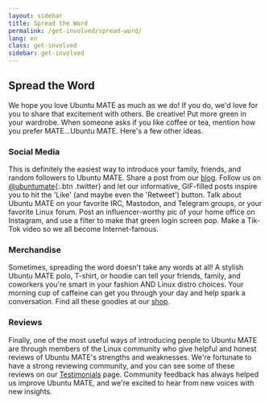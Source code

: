 ```yaml
---
layout: sidebar
title: Spread the Word
permalink: /get-involved/spread-word/
lang: en
class: get-involved
sidebar: get-involved
---
```


## Spread the Word

We hope you love Ubuntu MATE as much as we do! If you do, we'd love for you to share that excitement with others. Be creative! Put more green in your wardrobe. When someone asks if you like coffee or tea, mention how you prefer MATE...Ubuntu MATE. Here's a few other ideas.

### Social Media

This is definitely the easiest way to introduce your family, friends, and random followers to Ubuntu MATE. Share a post from our [blog](/blog/). Follow us on [@ubuntumate](https://twitter.com/ubuntu_mate){:.btn .twitter} and let our informative, GIF-filled posts inspire you to hit the 'Like' (and maybe even the 'Retweet') button. Talk about Ubuntu MATE on your favorite IRC, Mastodon, and Telegram groups, or your favorite Linux forum. Post an influencer-worthy pic of your home office on Instagram, and use a filter to make that green login screen pop. Make a Tik-Tok video so we all become Internet-famous.

### Merchandise

Sometimes, spreading the word doesn't take any words at all! A stylish Ubuntu MATE polo, T-shirt, or hoodie can tell your friends, family, and coworkers you're smart in your fashion AND Linux distro choices. Your morning cup of caffeine can get you through your day and help spark a conversation. Find all these goodies at our [shop](/shop).

### Reviews

Finally, one of the most useful ways of introducing people to Ubuntu MATE are through members of the Linux community who give helpful and honest reviews of Ubuntu MATE's strengths and weaknesses. We're fortunate to have a strong reviewing community, and you can see some of these reviews on our [Testimonials](/about/testimonials/) page. Community feedback has always helped us improve Ubuntu MATE, and we're excited to hear from new voices with new insights. 